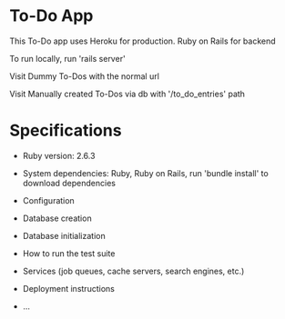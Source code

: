 # To-Do App 

This To-Do app uses Heroku for production. Ruby on Rails for backend

To run locally, run 'rails server'

Visit Dummy To-Dos with the normal url 

Visit Manually created To-Dos via db with '/to_do_entries' path 

# Specifications

* Ruby version: 2.6.3

* System dependencies: Ruby, Ruby on Rails, run 'bundle install' to download dependencies

* Configuration

* Database creation

* Database initialization

* How to run the test suite

* Services (job queues, cache servers, search engines, etc.)

* Deployment instructions

* ...
